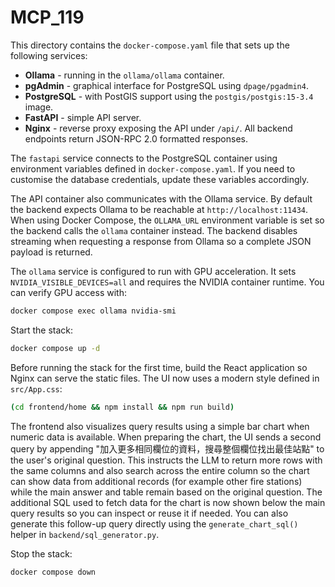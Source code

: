 # MCP_119

This directory contains the `docker-compose.yaml` file that sets up the following services:

- **Ollama** - running in the `ollama/ollama` container.
- **pgAdmin** - graphical interface for PostgreSQL using `dpage/pgadmin4`.
- **PostgreSQL** - with PostGIS support using the `postgis/postgis:15-3.4` image.
- **FastAPI** - simple API server.
- **Nginx** - reverse proxy exposing the API under `/api/`.
  All backend endpoints return JSON-RPC 2.0 formatted responses.

The `fastapi` service connects to the PostgreSQL container using environment
variables defined in `docker-compose.yaml`. If you need to customise the
database credentials, update these variables accordingly.

The API container also communicates with the Ollama service. By default the
backend expects Ollama to be reachable at `http://localhost:11434`. When using
Docker Compose, the `OLLAMA_URL` environment variable is set so the backend
calls the `ollama` container instead. The backend disables streaming when
requesting a response from Ollama so a complete JSON payload is returned.

The `ollama` service is configured to run with GPU acceleration. It sets
`NVIDIA_VISIBLE_DEVICES=all` and requires the NVIDIA container runtime. You
can verify GPU access with:

```bash
docker compose exec ollama nvidia-smi
```

Start the stack:

```bash
docker compose up -d
```

Before running the stack for the first time, build the React application so Nginx can serve the static files. The UI now uses a modern style defined in `src/App.css`:

```bash
(cd frontend/home && npm install && npm run build)
```

The frontend also visualizes query results using a simple bar chart when numeric data is available.
When preparing the chart, the UI sends a second query by appending
"加入更多相同欄位的資料，搜尋整個欄位找出最佳站點" to the user's original
question. This instructs the LLM to return more rows with the same columns
and also search across the entire column so the chart can show data from
additional records (for example other fire stations) while the main answer
and table remain based on the original question.
The additional SQL used to fetch data for the chart is now shown below the
main query results so you can inspect or reuse it if needed.
You can also generate this follow-up query directly using the
`generate_chart_sql()` helper in `backend/sql_generator.py`.

Stop the stack:

```bash
docker compose down
```
